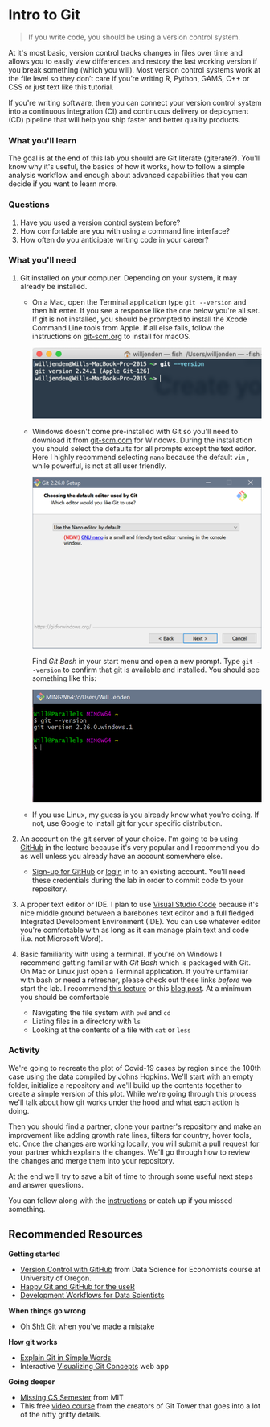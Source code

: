 # Intro to Git

>  If you write code, you should be using a version control system. 


At it's most basic, version control tracks changes in files over time and allows you to easily view differences and restory the last working version if you break something (which you will). Most version control systems work at the file level so they don’t care if you’re writing R, Python, GAMS, C++ or CSS or just text like this tutorial. 

If you're writing software, then you can connect your version control system into a continuous integration (CI) and continuous delivery or deployment (CD) pipeline that will help you ship faster and better quality products.



### What you'll learn

The goal is at the end of this lab you should are Git literate (giterate?). You'll know why it's useful, the basics of how it works, how to follow a simple analysis workflow and enough about advanced capabilities that you can decide if you want to learn more.


### Questions

1. Have you used a version control system before?
2. How comfortable are you with using a command line interface?
3. How often do you anticipate writing code in your career?


### What you'll need

1. Git installed on your computer. Depending on your system, it may already be installed. 

   - On a Mac, open the Terminal application type `git --version` and then hit enter. If you see a response like the one below you're all set. If git is not installed, you should be prompted to install the Xcode Command Line tools from Apple. If all else fails, follow the instructions on [git-scm.org](https://git-scm.com/book/en/v2/Getting-Started-Installing-Git) to install for macOS.

     <img src="images/macos-git-version.png" alt="macos-git-version" width="500"/>

   - Windows doesn't come pre-installed with Git so you'll need to download it from [git-scm.com](https://git-scm.com/downloads) for Windows. During the installation you should select the defaults for all prompts except the text editor. Here I highly recommend selecting `nano` because the default `vim` , while powerful, is not at all user friendly. 

     <img src="images/windows-git-text-editor.png" alt="windows-git-text-editor" width="500"/>

     Find *Git Bash* in your start menu and open a new prompt. Type `git --version` to confirm that git is available and installed. You should see something like this:

     <img src="images/windows-git-bash.png" alt="windows-git-bash" width="500"/>

   - If you use Linux, my guess is you already know what you're doing. If not, use Google to install git for your specific distribution. 

2. An account on the git server of your choice. I'm going to be using [GitHub](https://github.com) in the lecture because it's very popular and I recommend you do as well unless you already have an account somewhere else. 
   - [Sign-up for GitHub](https://github.com/join) or [login](https://github.com/login) in to an existing account. You'll need these credentials during the lab in order to commit code to your repository.
3. A proper text editor or IDE. I plan to use [Visual Studio Code](https://code.visualstudio.com) because it's nice middle ground between a barebones text editor and a full fledged Integrated Development Environment (IDE). You can use whatever editor you're comfortable with as long as it can manage plain text and code (i.e. not Microsoft Word).
4. Basic familiarity with using a terminal. If you're on Windows I recommend getting familiar with *Git Bash* which is packaged with Git. On Mac or Linux just open a Terminal application. If you're unfamiliar with bash or need a refresher, please check out these links *before* we start the lab. I recommend [this lecture](https://missing.csail.mit.edu/2020/course-shell/) or this [blog post](https://towardsdatascience.com/basics-of-bash-for-beginners-92e53a4c117a). At a minimum you should be comfortable
   - Navigating the file system with `pwd` and `cd` 
   - Listing files in a directory with `ls`
   - Looking at the contents of a file with `cat` or `less`


### Activity

We're going to recreate the plot of Covid-19 cases by region since the 100th case using the data compiled by Johns Hopkins. We'll start with an empty folder, initialize a repository and we'll build up the contents together to create a simple version of this plot. While we're going through this process we'll talk about how git works under the hood and what each action is doing.

Then you should find a partner, clone your partner's repository and make an improvement like adding growth rate lines, filters for country, hover tools, etc. Once the changes are working locally, you will submit a pull request for your partner which explains the changes. We'll go through how to review the changes and merge them into your repository.

At the end we'll try to save a bit of time to through some useful next steps and answer questions. 

You can follow along with the [instructions](INSTRUCTIONS.md) or catch up if you missed something.


## Recommended Resources

**Getting started**
* [Version Control with GitHub](https://raw.githack.com/uo-ec607/lectures/master/02-git/02-Git.html#1) from Data Science for Economists course at University of Oregon. 
* [Happy Git and GitHub for the useR](https://happygitwithr.com)
* [Development Workflows for Data Scientists](https://resources.github.com/downloads/development-workflows-data-scientists.pdf)

**When things go wrong**
* [Oh Sh!t Git](https://ohshitgit.com) when you've made a mistake

**How git works**
* [Explain Git in Simple Words](https://smusamashah.github.io/explain-git-in-simple-words)
* Interactive [Visualizing Git Concepts](https://onlywei.github.io/explain-git-with-d3/) web app

**Going deeper**
* [Missing CS Semester](https://missing.csail.mit.edu/2020/version-control/) from MIT
* This free [video course](https://www.git-tower.com/learn/) from the creators of Git Tower that goes into a lot of the nitty gritty details.
